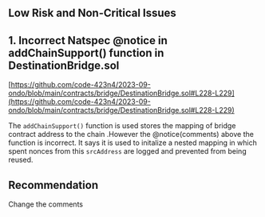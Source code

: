 ## Low Risk and Non-Critical Issues

## 1. Incorrect Natspec @notice in addChainSupport() function in DestinationBridge.sol

[https://github.com/code-423n4/2023-09-ondo/blob/main/contracts/bridge/DestinationBridge.sol#L228-L229](https://github.com/code-423n4/2023-09-ondo/blob/main/contracts/bridge/DestinationBridge.sol#L228-L229)

The `addChainSupport()` function is used stores the mapping of bridge contract address to the chain .However the @notice(comments) above the function is incorrect. It says it is used to initalize a nested mapping in which spent nonces from this `srcAddress` are logged and prevented from being reused.

## Recommendation

Change the comments